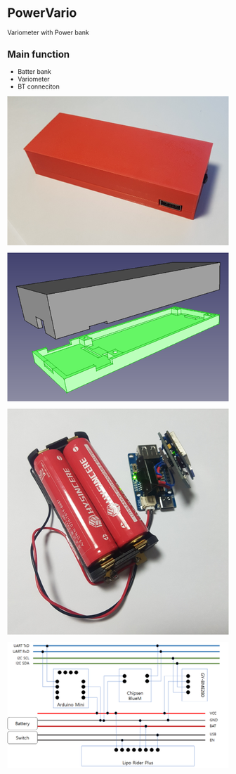 # PowerVario
Variometer with Power bank

## Main function
- Batter bank
- Variometer
- BT conneciton

<p>
  <img src="doc/20220528_054439.jpg" width="720">
</p>
<p>
  <img src="doc/case.png" width="720">
</p>
<p>
  <img src="doc/20220525_194943.jpg" width="720">
</p>
<p>
  <img src="doc/schematic.png" width="720">
</p>

